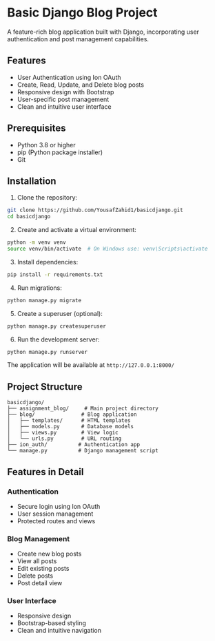 # Basic Django Blog Project

A feature-rich blog application built with Django, incorporating user authentication and post management capabilities.

## Features

- User Authentication using Ion OAuth
- Create, Read, Update, and Delete blog posts
- Responsive design with Bootstrap
- User-specific post management
- Clean and intuitive user interface

## Prerequisites

- Python 3.8 or higher
- pip (Python package installer)
- Git

## Installation

1. Clone the repository:
```bash
git clone https://github.com/YousafZahid1/basicdjango.git
cd basicdjango
```

2. Create and activate a virtual environment:
```bash
python -m venv venv
source venv/bin/activate  # On Windows use: venv\Scripts\activate
```

3. Install dependencies:
```bash
pip install -r requirements.txt
```

4. Run migrations:
```bash
python manage.py migrate
```

5. Create a superuser (optional):
```bash
python manage.py createsuperuser
```

6. Run the development server:
```bash
python manage.py runserver
```

The application will be available at `http://127.0.0.1:8000/`

## Project Structure

```
basicdjango/
├── assignment_blog/     # Main project directory
├── blog/               # Blog application
│   ├── templates/      # HTML templates
│   ├── models.py       # Database models
│   ├── views.py        # View logic
│   └── urls.py         # URL routing
├── ion_auth/          # Authentication app
└── manage.py          # Django management script
```

## Features in Detail

### Authentication
- Secure login using Ion OAuth
- User session management
- Protected routes and views

### Blog Management
- Create new blog posts
- View all posts
- Edit existing posts
- Delete posts
- Post detail view

### User Interface
- Responsive design
- Bootstrap-based styling
- Clean and intuitive navigation

